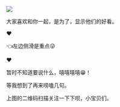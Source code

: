 ![](https://github.com/fangsxin/dushu/blob/master/img/1%E4%BA%8C%E7%BB%B4%E7%A0%81.png?raw=true)
 <!-- ````````````````````````````````````` 随机段子 ````````````````````````````````````` -->
 <script type="text/javascript" src="https://api.yum6.cn/djt/index.php?encode=js"></script>
 <span></span>
 <script>
binduyan();
</script>大家喜欢和你一起，是为了，显示他们的好看。
            
❤

👈左边侧滑是重点😜

❤

暂时不知道要说什么，嘻嘻嘻嘻😁！

等我想到了再来唠嗑几句。

上图的二维码扫描关注一下下呗，小宝贝们。
